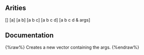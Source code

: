 ## Arities
[]
[a]
[a b]
[a b c]
[a b c d]
[a b c d & args]

## Documentation
{%raw%}
Creates a new vector containing the args.
{%endraw%}
